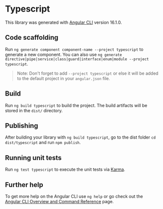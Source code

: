 # Typescript

This library was generated with [Angular CLI](https://github.com/angular/angular-cli) version 16.1.0.

## Code scaffolding

Run `ng generate component component-name --project typescript` to generate a new component. You can also use `ng generate directive|pipe|service|class|guard|interface|enum|module --project typescript`.
> Note: Don't forget to add `--project typescript` or else it will be added to the default project in your `angular.json` file. 

## Build

Run `ng build typescript` to build the project. The build artifacts will be stored in the `dist/` directory.

## Publishing

After building your library with `ng build typescript`, go to the dist folder `cd dist/typescript` and run `npm publish`.

## Running unit tests

Run `ng test typescript` to execute the unit tests via [Karma](https://karma-runner.github.io).

## Further help

To get more help on the Angular CLI use `ng help` or go check out the [Angular CLI Overview and Command Reference](https://angular.io/cli) page.
